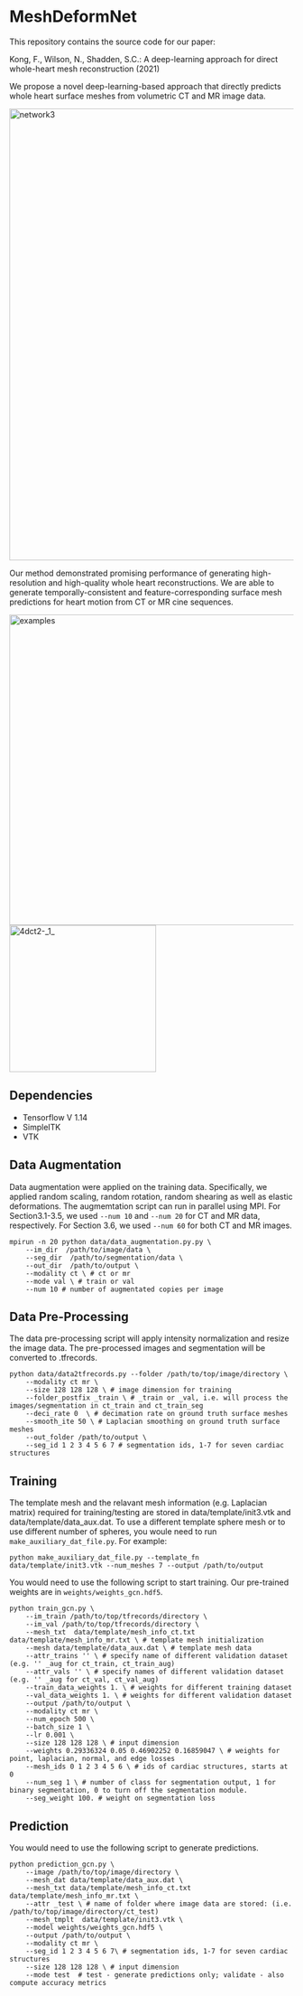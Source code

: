 # MeshDeformNet

This repository contains the source code for our paper:

Kong, F., Wilson, N., Shadden, S.C.: A deep-learning approach for direct whole-heart mesh reconstruction (2021)

We propose a novel deep-learning-based approach that directly predicts whole heart surface meshes from volumetric CT and MR image data.

<img width="800" alt="network3" src="https://user-images.githubusercontent.com/31931939/122881479-10c10000-d2f0-11eb-8d52-ecbc615d7817.png">

Our method demonstrated promising performance of generating high-resolution and high-quality whole heart reconstructions. We are able to generate temporally-consistent and feature-corresponding surface mesh predictions for heart motion from CT or MR cine sequences.

<img width="550" alt="examples" src="https://user-images.githubusercontent.com/31931939/122882003-993fa080-d2f0-11eb-8599-4d476b082f18.png"> <img width="260" alt="4dct2-_1_" src="https://user-images.githubusercontent.com/31931939/122882976-93968a80-d2f1-11eb-99b4-41a30a2ca2ee.gif">

## Dependencies

- Tensorflow V 1.14
- SimpleITK 
- VTK

## Data Augmentation

Data augmentation were applied on the training data. Specifically, we applied random scaling, random rotation, random shearing as well as elastic deformations. The augmemtation script can run in parallel using MPI. For Section3.1-3.5, we used `--num 10` and `--num 20` for CT and MR data, respectively. For Section 3.6, we used `--num 60` for both CT and MR images.

```
mpirun -n 20 python data/data_augmentation.py.py \
    --im_dir  /path/to/image/data \
    --seg_dir  /path/to/segmentation/data \
    --out_dir  /path/to/output \
    --modality ct \ # ct or mr
    --mode val \ # train or val
    --num 10 # number of augmentated copies per image
```

## Data Pre-Processing

The data pre-processing script will apply intensity normalization and resize the image data. The pre-processed images and segmentation will be converted to .tfrecords.

```
python data/data2tfrecords.py --folder /path/to/top/image/directory \
    --modality ct mr \
    --size 128 128 128 \ # image dimension for training
    --folder_postfix _train \ # _train or _val, i.e. will process the images/segmentation in ct_train and ct_train_seg
    --deci_rate 0  \ # decimation rate on ground truth surface meshes
    --smooth_ite 50 \ # Laplacian smoothing on ground truth surface meshes
    --out_folder /path/to/output \
    --seg_id 1 2 3 4 5 6 7 # segmentation ids, 1-7 for seven cardiac structures
```

## Training

The template mesh and the relavant mesh information (e.g. Laplacian matrix) required for training/testing are stored in data/template/init3.vtk and data/template/data_aux.dat. To use a different template sphere mesh or to use different number of spheres, you woule need to run `make_auxiliary_dat_file.py`. For example:

```
python make_auxiliary_dat_file.py --template_fn data/template/init3.vtk --num_meshes 7 --output /path/to/output
```

You would need to use the following script to start training. Our pre-trained weights are in `weights/weights_gcn.hdf5`.

```
python train_gcn.py \
    --im_train /path/to/top/tfrecords/directory \
    --im_val /path/to/top/tfrecords/directory \
    --mesh_txt  data/template/mesh_info_ct.txt data/template/mesh_info_mr.txt \ # template mesh initialization
    --mesh data/template/data_aux.dat \ # template mesh data
    --attr_trains '' \ # specify name of different validation dataset (e.g. '' _aug for ct_train, ct_train_aug)
    --attr_vals '' \ # specify names of different validation dataset (e.g. '' _aug for ct_val, ct_val_aug)
    --train_data_weights 1. \ # weights for different training dataset
    --val_data_weights 1. \ # weights for different validation dataset
    --output /path/to/output \
    --modality ct mr \
    --num_epoch 500 \
    --batch_size 1 \
    --lr 0.001 \
    --size 128 128 128 \ # input dimension
    --weights 0.29336324 0.05 0.46902252 0.16859047 \ # weights for point, laplacian, normal, and edge losses 
    --mesh_ids 0 1 2 3 4 5 6 \ # ids of cardiac structures, starts at 0
    --num_seg 1 \ # number of class for segmentation output, 1 for binary segmentation, 0 to turn off the segmentation module.
    --seg_weight 100. # weight on segmentation loss
```

## Prediction

You would need to use the following script to generate predictions.

```
python prediction_gcn.py \
    --image /path/to/top/image/directory \
    --mesh_dat data/template/data_aux.dat \
    --mesh_txt data/template/mesh_info_ct.txt data/template/mesh_info_mr.txt \
    --attr _test \ # name of folder where image data are stored: (i.e. /path/to/top/image/directory/ct_test)
    --mesh_tmplt  data/template/init3.vtk \
    --model weights/weights_gcn.hdf5 \
    --output /path/to/output \
    --modality ct mr \
    --seg_id 1 2 3 4 5 6 7\ # segmentation ids, 1-7 for seven cardiac structures
    --size 128 128 128 \ # input dimension
    --mode test  # test - generate predictions only; validate - also compute accuracy metrics
```
